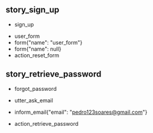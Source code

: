 
## story_sign_up
* sign_up
 - user_form
 - form{"name": "user_form"}
 - form{"name": null}
 - action_reset_form

## story_retrieve_password
* forgot_password
 - utter_ask_email
* inform_email{"email": "pedro123soares@gmail.com"}
 - action_retrieve_password






 
